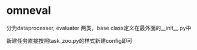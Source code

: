 # omneval

分为dataprocesser, evaluater 两类，base class定义在最外面的__init__.py中

新建任务直接按照task_zoo.py的样式新建config即可
